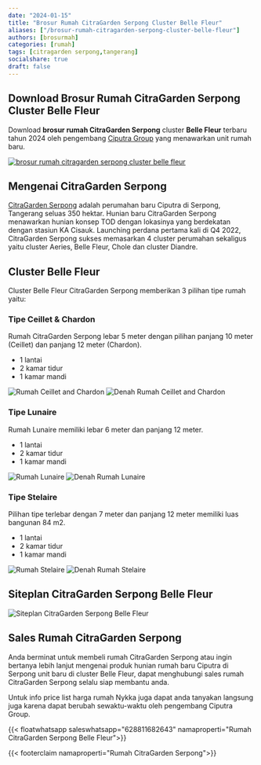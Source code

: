 ```yaml
---
date: "2024-01-15"
title: "Brosur Rumah CitraGarden Serpong Cluster Belle Fleur"
aliases: ["/brosur-rumah-citragarden-serpong-cluster-belle-fleur"]
authors: [brosurmah]
categories: [rumah]
tags: [citragarden serpong,tangerang]
socialshare: true
draft: false
---
```


## Download Brosur Rumah CitraGarden Serpong Cluster Belle Fleur
Download **brosur rumah CitraGarden Serpong** cluster **Belle Fleur** terbaru tahun 2024 oleh pengembang [Ciputra Group](https://alam-sutera.com#?) yang menawarkan unit rumah baru.

[![brosur rumah citragarden serpong cluster belle fleur](brosur-rumah-citragarden-serpong-belle-fleur.webp)](https://drive.google.com/drive/folders/1vOofAamYINrvbUJc9Yq-AqufBhzR4TO3?usp=drive_link#?)

## Mengenai CitraGarden Serpong
[CitraGarden Serpong](https://citra-gardenserpong.com/#?) adalah perumahan baru Ciputra di Serpong, Tangerang seluas 350 hektar. Hunian baru CitraGarden Serpong menawarkan hunian konsep TOD dengan lokasinya yang berdekatan dengan stasiun KA Cisauk. Launching perdana pertama kali di Q4 2022, CitraGarden Serpong sukses memasarkan 4 cluster perumahan sekaligus yaitu cluster Aeries, Belle Fleur, Chole dan cluster Diandre.

## Cluster Belle Fleur

Cluster Belle Fleur CitraGarden Serpong memberikan 3 pilihan tipe rumah yaitu:

### Tipe Ceillet & Chardon
Rumah CitraGarden Serpong lebar 5 meter dengan pilihan panjang 10 meter (Ceillet) dan panjang 12 meter (Chardon).
- 1 lantai
- 2 kamar tidur
- 1 kamar mandi

![Rumah Ceillet and Chardon](rumah-citragarden-serpong-ceillet-chardon.webp)
![Denah Rumah Ceillet and Chardon](denah-rumah-citragarden-serpong-ceillet-chardon.webp)

### Tipe Lunaire
Rumah Lunaire memiliki lebar 6 meter dan panjang 12 meter.
- 1 lantai
- 2 kamar tidur
- 1 kamar mandi

![Rumah Lunaire](rumah-citragarden-serpong-lunaire.webp)
![Denah Rumah Lunaire](denah-rumah-citragarden-serpong-lunaire.webp)

### Tipe Stelaire
Pilihan tipe terlebar dengan 7 meter dan panjang 12 meter memiliki luas bangunan 84 m2.
- 1 lantai
- 2 kamar tidur
- 1 kamar mandi

![Rumah Stelaire](rumah-citragarden-serpong-stelaire.webp)
![Denah Rumah Stelaire](denah-rumah-citragarden-serpong-stelaire.webp)

## Siteplan CitraGarden Serpong Belle Fleur
![Siteplan CitraGarden Serpong Belle Fleur](siteplan-belle-fleur-citragarden-serpong.webp)

## Sales Rumah CitraGarden Serpong
Anda berminat untuk membeli rumah CitraGarden Serpong atau ingin bertanya lebih lanjut mengenai produk hunian rumah baru Ciputra di Serpong unit baru di cluster Belle Fleur, dapat menghubungi sales rumah CitraGarden Serpong selalu siap membantu anda.

Untuk info price list harga rumah Nykka juga dapat anda tanyakan langsung juga karena dapat berubah sewaktu-waktu oleh pengembang Ciputra Group.

{{< floatwhatsapp saleswhatsapp="628811682643" namaproperti="Rumah CitraGarden Serpong Belle Fleur">}}

{{< footerclaim namaproperti="Rumah CitraGarden Serpong">}}